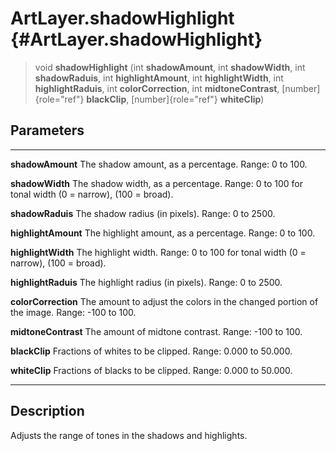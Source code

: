ArtLayer.shadowHighlight {#ArtLayer.shadowHighlight}
========================

> void **shadowHighlight** (int **shadowAmount**, int **shadowWidth**,
> int **shadowRaduis**, int **highlightAmount**, int **highlightWidth**,
> int **highlightRaduis**, int **colorCorrection**, int
> **midtoneContrast**, [number]{role="ref"} **blackClip**,
> [number]{role="ref"} **whiteClip**)

Parameters
----------

  --------------------- ---------------------------------------------------------
  **shadowAmount**      The shadow amount, as a percentage. Range: 0 to 100.

  **shadowWidth**       The shadow width, as a percentage. Range: 0 to 100 for
                        tonal width (0 = narrow), (100 = broad).

  **shadowRaduis**      The shadow radius (in pixels). Range: 0 to 2500.

  **highlightAmount**   The highlight amount, as a percentage. Range: 0 to 100.

  **highlightWidth**    The highlight width. Range: 0 to 100 for tonal width (0 =
                        narrow), (100 = broad).

  **highlightRaduis**   The highlight radius (in pixels). Range: 0 to 2500.

  **colorCorrection**   The amount to adjust the colors in the changed portion of
                        the image. Range: -100 to 100.

  **midtoneContrast**   The amount of midtone contrast. Range: -100 to 100.

  **blackClip**         Fractions of whites to be clipped. Range: 0.000 to
                        50.000.

  **whiteClip**         Fractions of blacks to be clipped. Range: 0.000 to
                        50.000.
  --------------------- ---------------------------------------------------------

Description
-----------

Adjusts the range of tones in the shadows and highlights.
